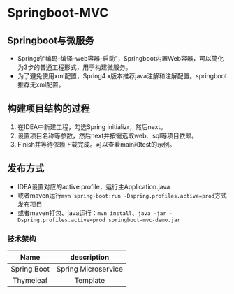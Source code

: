 # Springboot-MVC

## Springboot与微服务
* Spring的“编码-编译-web容器-启动”，Springboot内置Web容器，可以简化为3步的普通工程形式，用于构建微服务。
* 为了避免使用xml配置，Spring4.x版本推荐java注解和注解配置。springboot推荐无xml配置。

## 构建项目结构的过程
1. 在IDEA中新建工程，勾选Spring initializr，然后next。
2. 设置项目名称等参数，然后next并按需选取web、sql等项目依赖。
3. Finish并等待依赖下载完成。可以查看main和test的示例。

## 发布方式
* IDEA设置对应的active profile，运行主Application.java
* 或者maven运行`mvn spring-boot:run -Dspring.profiles.active=prod`方式发布项目
* 或者maven打包、java运行：`mvn install`、`java -jar -Dspring.profiles.active=prod springboot-mvc-demo.jar`

### 技术架构
|Name   |description   |
|:---:   |:---:  |
|Spring Boot   |Spring Microservice |
|Thymeleaf   |Template  |